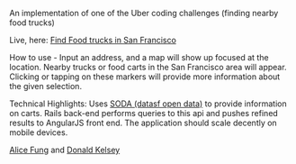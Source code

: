An implementation of one of the Uber coding challenges (finding nearby food trucks)

Live, here: [Find Food trucks in San Francisco](https://catch-a-meal.herokuapp.com/)

How to use - Input an address, and a map will show up focused at the location. Nearby trucks or food carts in the San Francisco area will appear. Clicking or tapping on these markers will provide more information about the given selection.

Technical Highlights:
Uses [SODA (datasf open data)](https://data.sfgov.org/developers) to provide information on carts.
Rails back-end performs queries to this api and pushes refined results to AngularJS front end.
The application should scale decently on mobile devices.

[Alice Fung](https://github.com/aliceFung/catch_a_truck) and [Donald Kelsey](https://github.com/shadefinale/catch_a_truck)
